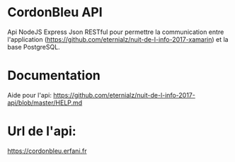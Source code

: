 # CordonBleu API

Api NodeJS Express Json RESTful pour permettre la communication entre l'application (https://github.com/eternialz/nuit-de-l-info-2017-xamarin) et la base PostgreSQL.

# Documentation

Aide pour l'api:
https://github.com/eternialz/nuit-de-l-info-2017-api/blob/master/HELP.md

# Url de l'api:

https://cordonbleu.erfani.fr
